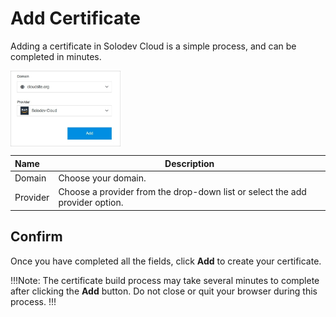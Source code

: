 # Add Certificate

Adding a certificate in Solodev Cloud is a simple process, and can be completed in minutes.

<img src="../../../images/addcertificate.jpg" alt="addcertificate" style="width: 35%; display: block"></a>

**Name** | **Description** 
:--- | ---
Domain | Choose your domain.
Provider | Choose a provider from the drop-down list or select the add provider option.

## Confirm

Once you have completed all the fields, click **Add** to create your certificate.

!!!Note:
The certificate build process may take several minutes to complete after clicking the **Add** button. Do not close or quit your browser during this process.
!!!




